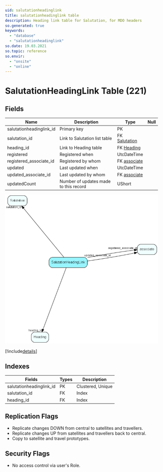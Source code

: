 ```yaml
---
uid: salutationheadinglink
title: salutationheadinglink table
description: Heading link table for Salutation, for MDO headers
so.generated: true
keywords:
  - "database"
  - "salutationheadinglink"
so.date: 19.03.2021
so.topic: reference
so.envir:
  - "onsite"
  - "online"
---
```


# SalutationHeadingLink Table (221)

## Fields

| Name | Description | Type | Null |
|------|-------------|------|:----:|
|salutationheadinglink\_id|Primary key|PK| |
|salutation\_id|Link to Salutation list table|FK [Salutation](Salutation.md)| |
|heading\_id|Link to Heading table|FK [Heading](Heading.md)| |
|registered|Registered when|UtcDateTime| |
|registered\_associate\_id|Registered by whom|FK [associate](associate.md)| |
|updated|Last updated when|UtcDateTime| |
|updated\_associate\_id|Last updated by whom|FK [associate](associate.md)| |
|updatedCount|Number of updates made to this record|UShort| |


![SalutationHeadingLink table relationship diagram](media\SalutationHeadingLink.png)

[!include[details](./includes/SalutationHeadingLink.md)]

## Indexes

| Fields | Types | Description |
|--------|-------|-------------|
|salutationheadinglink\_id |PK |Clustered, Unique |
|salutation\_id |FK |Index |
|heading\_id |FK |Index |

## Replication Flags

* Replicate changes DOWN from central to satellites and travellers.
* Replicate changes UP from satellites and travellers back to central.
* Copy to satellite and travel prototypes.

## Security Flags

* No access control via user's Role.

